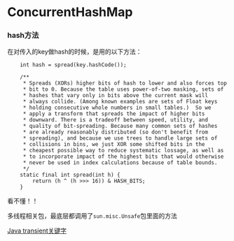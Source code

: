 # ConcurrentHashMap

### hash方法

在对传入的key做hash的时候，是用的以下方法：

```
    int hash = spread(key.hashCode());

    /**
     * Spreads (XORs) higher bits of hash to lower and also forces top
     * bit to 0. Because the table uses power-of-two masking, sets of
     * hashes that vary only in bits above the current mask will
     * always collide. (Among known examples are sets of Float keys
     * holding consecutive whole numbers in small tables.)  So we
     * apply a transform that spreads the impact of higher bits
     * downward. There is a tradeoff between speed, utility, and
     * quality of bit-spreading. Because many common sets of hashes
     * are already reasonably distributed (so don't benefit from
     * spreading), and because we use trees to handle large sets of
     * collisions in bins, we just XOR some shifted bits in the
     * cheapest possible way to reduce systematic lossage, as well as
     * to incorporate impact of the highest bits that would otherwise
     * never be used in index calculations because of table bounds.
     */
    static final int spread(int h) {
        return (h ^ (h >>> 16)) & HASH_BITS;
    }
```

看不懂！！



多线程相关包，最底层都调用了`sun.misc.Unsafe`包里面的方法


[Java transient关键字](http://www.blogjava.net/fhtdy2004/archive/2009/06/20/286112.html)